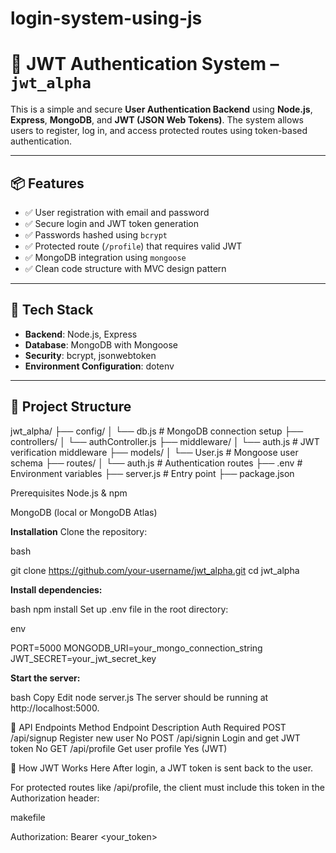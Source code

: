 # login-system-using-js
# 🔐 JWT Authentication System – `jwt_alpha`

This is a simple and secure **User Authentication Backend** using **Node.js**, **Express**, **MongoDB**, and **JWT (JSON Web Tokens)**. The system allows users to register, log in, and access protected routes using token-based authentication.

---

## 📦 Features

- ✅ User registration with email and password
- ✅ Secure login and JWT token generation
- ✅ Passwords hashed using `bcrypt`
- ✅ Protected route (`/profile`) that requires valid JWT
- ✅ MongoDB integration using `mongoose`
- ✅ Clean code structure with MVC design pattern

---

## 🧰 Tech Stack

- **Backend**: Node.js, Express
- **Database**: MongoDB with Mongoose
- **Security**: bcrypt, jsonwebtoken
- **Environment Configuration**: dotenv

---

## 📁 Project Structure

jwt_alpha/
├── config/
│   └── db.js           # MongoDB connection setup
├── controllers/
│   └── authController.js
├── middleware/
│   └── auth.js         # JWT verification middleware
├── models/
│   └── User.js         # Mongoose user schema
├── routes/
│   └── auth.js         # Authentication routes
├── .env                # Environment variables
├── server.js           # Entry point
├── package.json


Prerequisites
Node.js & npm

MongoDB (local or MongoDB Atlas)

**Installation**
Clone the repository:

bash

git clone https://github.com/your-username/jwt_alpha.git
cd jwt_alpha

**Install dependencies:**

bash
npm install
Set up .env file in the root directory:

env

PORT=5000
MONGODB_URI=your_mongo_connection_string
JWT_SECRET=your_jwt_secret_key

**Start the server:**

bash
Copy
Edit
node server.js
The server should be running at http://localhost:5000.

🧪 API Endpoints
Method	Endpoint	Description	Auth Required
POST	/api/signup	Register new user	No
POST	/api/signin	Login and get JWT token	No
GET	/api/profile	Get user profile	Yes (JWT)

🔐 How JWT Works Here
After login, a JWT token is sent back to the user.

For protected routes like /api/profile, the client must include this token in the Authorization header:

makefile

Authorization: Bearer <your_token>

